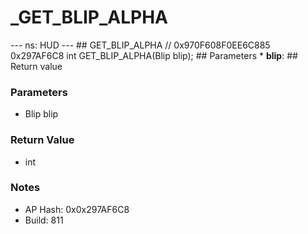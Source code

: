 # _GET_BLIP_ALPHA

--- ns: HUD --- ## GET_BLIP_ALPHA  // 0x970F608F0EE6C885 0x297AF6C8 int GET_BLIP_ALPHA(Blip blip);   ## Parameters * **blip**:  ## Return value

### Parameters
* Blip blip

### Return Value
* int

### Notes
* AP Hash: 0x0x297AF6C8
* Build: 811

